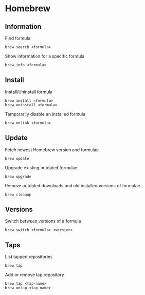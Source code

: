 # Homebrew

## Information

Find formula

    brew search <formula>

Show information for a specific formula

    brew info <formula>

## Install

Install/Uninstall formula

    brew install <formula>
    brew uninstall <formula>

Temporarily disable an installed formula

    brew unlink <formula>

## Update

Fetch newest Homebrew version and formulae

    brew update

Upgrade existing outdated formulae

    brew upgrade

Remove outdated downloads and old installed versions of formulae

    brew cleanup

## Versions

Switch between versions of a formula

    brew switch <formula> <version>

## Taps

List tapped repositories

    brew tap

Add or remove tap repository

    brew tap <tap-name>
    brew untap <tap-name>

